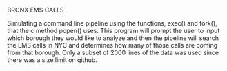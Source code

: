 BRONX EMS CALLS

Simulating a command line pipeline using the functions, exec() and fork(), that the c method popen() uses.
This program will prompt the user to input which borough they would like to analyze and then the pipeline will search the EMS calls in NYC and determines how many of those calls are coming from that borough.
Only a subset of 2000 lines of the data was used since there was a size limit on github.